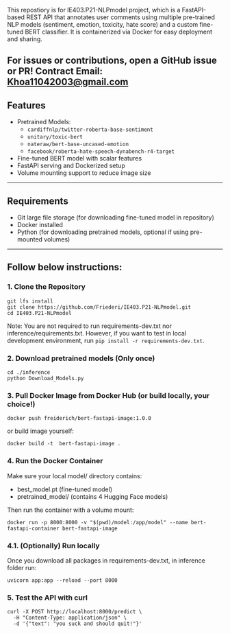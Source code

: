 This repostiory is for IE403.P21-NLPmodel project, which is a FastAPI-based REST API that annotates user comments using multiple pre-trained NLP models (sentiment, emotion, toxicity, hate score) and a custom fine-tuned BERT classifier. 
It is containerized via Docker for easy deployment and sharing.

For issues or contributions, open a GitHub issue or PR!
Contract Email: Khoa11042003@gmail.com
---

## Features

- Pretrained Models:
  - `cardiffnlp/twitter-roberta-base-sentiment`
  - `unitary/toxic-bert`
  - `nateraw/bert-base-uncased-emotion`
  - `facebook/roberta-hate-speech-dynabench-r4-target`
- Fine-tuned BERT model with scalar features
- FastAPI serving and Dockerized setup
- Volume mounting support to reduce image size

---

## Requirements

- Git large file storage (for downloading fine-tuned model in repository)
- Docker installed
- Python (for downloading pretrained models, optional if using pre-mounted volumes)

---

## Follow below instructions:

### 1. Clone the Repository

```
git lfs install
git clone https://github.com/Friederi/IE403.P21-NLPmodel.git
cd IE403.P21-NLPmodel
```

Note: You are not required to run requirements-dev.txt nor inference/requirements.txt. However, if you want to test in local development environment, run `pip install -r requirements-dev.txt`.

### 2. Download pretrained models (Only once)

```
cd ./inference
python Download_Models.py
```

### 3. Pull Docker Image from Docker Hub (or build locally, your choice!)

```
docker push freiderich/bert-fastapi-image:1.0.0
```
or build image yourself:
```
docker build -t  bert-fastapi-image .
```

###  4. Run the Docker Container

Make sure your local model/ directory contains:
 + best_model.pt (fine-tuned model)
 + pretrained_model/ (contains 4 Hugging Face models)

Then run the container with a volume mount:
```
docker run -p 8000:8000 -v "$(pwd)/model:/app/model" --name bert-fastapi-container bert-fastapi-image
```

### 4.1. (Optionally) Run locally

Once you download all packages in requirements-dev.txt, in inference folder run:
```
uvicorn app:app --reload --port 8000
```

### 5. Test the API with curl

```
curl -X POST http://localhost:8000/predict \
  -H "Content-Type: application/json" \
  -d '{"text": "you suck and should quit!"}'
```
